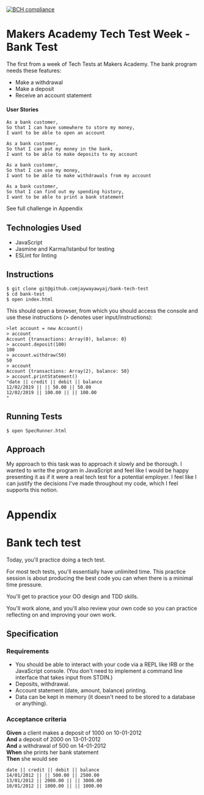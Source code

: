 [![BCH compliance](https://bettercodehub.com/edge/badge/jaywayawyaj/bank-tech-test?branch=master)](https://bettercodehub.com/)

# Makers Academy Tech Test Week - Bank Test

The first from a week of Tech Tests at Makers Academy.
The bank program needs these features:
- Make a withdrawal
- Make a deposit
- Receive an account statement

#### User Stories

```
As a bank customer,
So that I can have somewhere to store my money,
I want to be able to open an account

As a bank customer,
So that I can put my money in the bank,
I want to be able to make deposits to my account

As a bank customer,
So that I can use my money,
I want to be able to make withdrawals from my account

As a bank customer,
So that I can find out my spending history,
I want to be able to print a bank statement
```

See full challenge in Appendix

## Technologies Used
 - JavaScript
 - Jasmine and Karma/Istanbul for testing
 - ESLint for linting

## Instructions

```
$ git clone git@github.comjaywayawyaj/bank-tech-test
$ cd bank-test
$ open index.html
```

This should open a browser, from which you should access the console and use these instructions (> denotes user input/instructions):

```
>let account = new Account()
> account
Account {transactions: Array(0), balance: 0}
> account.deposit(100)
100
> account.withdraw(50)
50
> account
Account {transactions: Array(2), balance: 50}
> account.printStatement()
"date || credit || debit || balance
12/02/2019 || || 50.00 || 50.00
12/02/2019 || 100.00 || || 100.00
"
```

## Running Tests

```
$ open SpecRunner.html
```

## Approach

My approach to this task was to approach it slowly and be thorough. I wanted to write the program in JavaScript and feel like I would be happy presenting it as if it were a real tech test for a potential employer. I feel like I can justify the decisions I've made throughout my code, which I feel supports this notion.

# Appendix

# Bank tech test

Today, you'll practice doing a tech test.

For most tech tests, you'll essentially have unlimited time.  This practice session is about producing the best code you can when there is a minimal time pressure.

You'll get to practice your OO design and TDD skills.

You'll work alone, and you'll also review your own code so you can practice reflecting on and improving your own work.

## Specification

### Requirements

* You should be able to interact with your code via a REPL like IRB or the JavaScript console.  (You don't need to implement a command line interface that takes input from STDIN.)
* Deposits, withdrawal.
* Account statement (date, amount, balance) printing.
* Data can be kept in memory (it doesn't need to be stored to a database or anything).

### Acceptance criteria

**Given** a client makes a deposit of 1000 on 10-01-2012  
**And** a deposit of 2000 on 13-01-2012  
**And** a withdrawal of 500 on 14-01-2012  
**When** she prints her bank statement  
**Then** she would see

```
date || credit || debit || balance
14/01/2012 || || 500.00 || 2500.00
13/01/2012 || 2000.00 || || 3000.00
10/01/2012 || 1000.00 || || 1000.00
```
